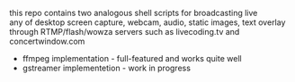 this repo contains two analogous shell scripts for broadcasting live  
any of desktop screen capture, webcam, audio, static images, text overlay  
through RTMP/flash/wowza servers such as livecoding.tv and concertwindow.com

  * ffmpeg implementation - full-featured and works quite well
  * gstreamer implementetion - work in progress
